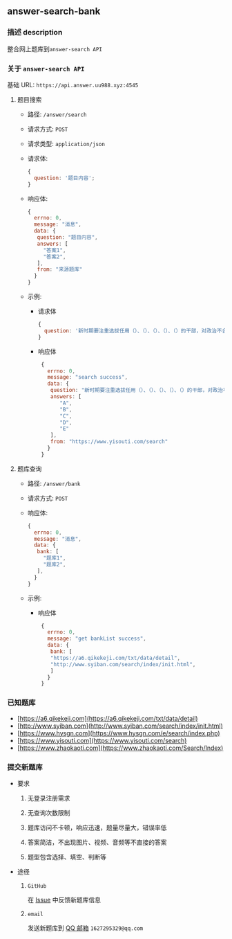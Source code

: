 ## answer-search-bank

### 描述 description

整合网上题库到`answer-search API`

### 关于 `answer-search API`

基础 URL: `https://api.answer.uu988.xyz:4545`

1. 题目搜索

   - 路径: `/answer/search`

   - 请求方式: `POST`

   - 请求类型: `application/json`

   - 请求体:

     ```javascript
     {
       question: '题目内容';
     }
     ```

   - 响应体:

     ```javascript
     {
       errno: 0,
       message: "消息",
       data: {
        question: "题目内容",
        answers: [
          "答案1",
          "答案2",
        ],
        from: "来源题库"
       }
     }
     ```

   - 示例:

     - 请求体

       ```javascript
       {
         question: '新时期要注重选拔任用（）、（）、（）、（）、（）的干部，对政治不合格的干部实行“一票否决”，已经在领导岗位的坚决调整。';
       }
       ```

     - 响应体

       ```javascript
        {
          errno: 0,
          message: "search success",
          data: {
           question: "新时期要注重选拔任用（）、（）、（）、（）、（）的干部，对政治不合格的干部实行“一票否决”，已经在领导岗位的坚决调整。",
           answers: [
              "A",
              "B",
              "C",
              "D",
              "E"
           ],
           from: "https://www.yisouti.com/search"
          }
        }
       ```

2. 题库查询

   - 路径: `/answer/bank`

   - 请求方式: `POST`

   - 响应体:

     ```javascript
     {
       errno: 0,
       message: "消息",
       data: {
        bank: [
          "题库1",
          "题库2",
        ],
       }
     }
     ```

   - 示例:

     - 响应体

       ```javascript
        {
          errno: 0,
          message: "get bankList success",
          data: {
           bank: [
           "https://a6.qikekeji.com/txt/data/detail",
           "http://www.syiban.com/search/index/init.html",
           ]
          }
        }
       ```

### 已知题库

- [https://a6.qikekeji.com](https://a6.qikekeji.com/txt/data/detail)
- [http://www.syiban.com](http://www.syiban.com/search/index/init.html)
- [https://www.hysgn.com](https://www.hysgn.com/e/search/index.php)
- [https://www.yisouti.com](https://www.yisouti.com/search)
- [https://www.zhaokaoti.com](https://www.zhaokaoti.com/Search/Index)

### 提交新题库

- 要求

  1. 无登录注册需求

  2. 无查询次数限制

  3. 题库访问不卡顿，响应迅速，题量尽量大，错误率低

  4. 答案简洁，不出现图片、视频、音频等不直接的答案

  5. 题型包含选择、填空、判断等

- 途径

  1. `GitHub`

     在 [Issue](https://github.com/Xu22Web/answer-search-bank/issues) 中反馈新题库信息

  2. `email`

     发送新题库到 [QQ 邮箱](mailto:1627295329@qq.com) `1627295329@qq.com`
